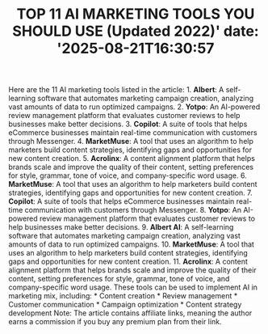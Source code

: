 ﻿---
title: "TOP 11 AI MARKETING TOOLS YOU SHOULD USE (Updated 2022)'
date: '2025-08-21T16:30:57"
category: "Markets"
summary: ""
slug: "top 11 ai marketing tools you should use updated 2022"
source_urls:
  - "https://techncruncher.blogspot.com/2022/07/top-10-ai-marketing-tools-you-should-use.html"
seo:
  title: "TOP 11 AI MARKETING TOOLS YOU SHOULD USE (Updated 2022) | Hash n Hedge'
  description: '"
  keywords: ["news", "markets", "brief"]
---
Here are the 11 AI marketing tools listed in the article:  1. **Albert**: A self-learning software that automates marketing campaign creation, analyzing vast amounts of data to run optimized campaigns. 2. **Yotpo**: An AI-powered review management platform that evaluates customer reviews to help businesses make better decisions. 3. **Copilot**: A suite of tools that helps eCommerce businesses maintain real-time communication with customers through Messenger. 4. **MarketMuse**: A tool that uses an algorithm to help marketers build content strategies, identifying gaps and opportunities for new content creation. 5. **Acrolinx**: A content alignment platform that helps brands scale and improve the quality of their content, setting preferences for style, grammar, tone of voice, and company-specific word usage. 6. **MarketMuse**: A tool that uses an algorithm to help marketers build content strategies, identifying gaps and opportunities for new content creation. 7. **Copilot**: A suite of tools that helps eCommerce businesses maintain real-time communication with customers through Messenger. 8. **Yotpo**: An AI-powered review management platform that evaluates customer reviews to help businesses make better decisions. 9. **Albert AI**: A self-learning software that automates marketing campaign creation, analyzing vast amounts of data to run optimized campaigns. 10. **MarketMuse**: A tool that uses an algorithm to help marketers build content strategies, identifying gaps and opportunities for new content creation. 11. **Acrolinx**: A content alignment platform that helps brands scale and improve the quality of their content, setting preferences for style, grammar, tone of voice, and company-specific word usage.  These tools can be used to implement AI in marketing mix, including:  * Content creation * Review management * Customer communication * Campaign optimization * Content strategy development  Note: The article contains affiliate links, meaning the author earns a commission if you buy any premium plan from their link. 
